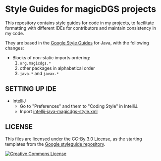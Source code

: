 Style Guides for magicDGS projects
==================================

This repository contains style guides for code in my projects, to facilitate 
formatting with different IDEs for contributors and maintain consistency in
my code.

They are based in the [Google Style Guides](https://google.github.io/styleguide/javaguide.html)
for Java, with the following changes:

* Blocks of non-static imports ordering:
  1) `org.magicdgs.*`
  2) other packages in alphabetical order
  3) `java.*` and `javax.*`

## SETTING UP IDE

* IntelliJ
  - Go to "Preferences" and them to "Coding Style" in IntelliJ.
  - Inport [intellij-java-magicdgs-style.xml](https://github.com/magicDGS/styleguide/intellij-java-magicdgs-style.xml)

## LICENSE

This files are licensed under the [CC-By 3.0 License](https://creativecommons.org/licenses/by/3.0/),
as the starting templates from the [Google styleguide repository](https://github.com/google/styleguide).

<a rel="license" href="https://creativecommons.org/licenses/by/3.0/"><img alt="Creative Commons License" style="border-width:0" src="https://i.creativecommons.org/l/by/3.0/88x31.png" /></a>